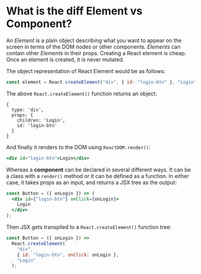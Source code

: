 # What is the diff Element vs Component?

An _Element_ is a plain object describing what you want to appear on the screen in terms of the DOM nodes or other components. _Elements_ can contain other _Elements_ in their props. Creating a React element is cheap. Once an element is created, it is never mutated.

The object representation of React Element would be as follows:

```jsx
const element = React.createElement("div", { id: "login-btn" }, "Login");
```

The above `React.createElement()` function returns an object:

```
{
  type: 'div',
  props: {
    children: 'Login',
    id: 'login-btn'
  }
}
```

And finally it renders to the DOM using `ReactDOM.render()`:

```jsx
<div id="login-btn">Login</div>
```

Whereas a **component** can be declared in several different ways. It can be a class with a `render()` method or it can be defined as a function. In either case, it takes props as an input, and returns a JSX tree as the output:

```jsx
const Button = ({ onLogin }) => (
  <div id={"login-btn"} onClick={onLogin}>
    Login
  </div>
);
```

Then JSX gets transpiled to a `React.createElement()` function tree:

```jsx
const Button = ({ onLogin }) =>
  React.createElement(
    "div",
    { id: "login-btn", onClick: onLogin },
    "Login"
  );
```